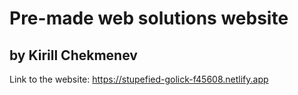 # Pre-made web solutions website
## by Kirill Chekmenev
Link to the website: https://stupefied-golick-f45608.netlify.app